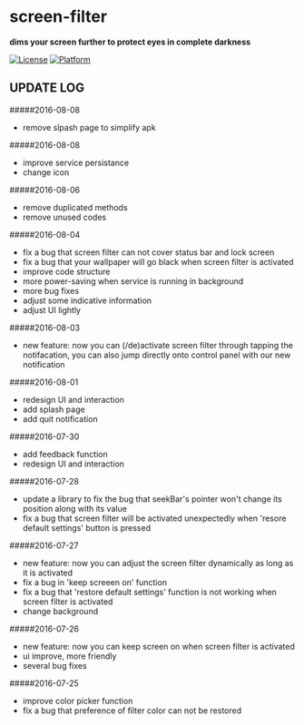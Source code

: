 # screen-filter
**dims your screen further to protect eyes in complete darkness**
  
[![License](https://img.shields.io/badge/LICENSE-GPL%203-blue.svg?style=flat-square)](https://github.com/hwding/make-it-darker/blob/master/LICENSE)
[![Platform](https://img.shields.io/badge/PLATFORM-Android-red.svg?style=flat-square)](https://www.android.com/)

## UPDATE LOG
#####2016-08-08
  - remove slpash page to simplify apk

#####2016-08-08
  - improve service persistance
  - change icon

#####2016-08-06
  - remove duplicated methods
  - remove unused codes

#####2016-08-04
  - fix a bug that screen filter can not cover status bar and lock screen
  - fix a bug that your wallpaper will go black when screen filter is activated
  - improve code structure
  - more power-saving when service is running in background
  - more bug fixes
  - adjust some indicative information
  - adjust UI lightly

#####2016-08-03
  - new feature: now you can (/de)activate screen filter through tapping the notifacation, you can also jump directly onto control panel with our new notification

#####2016-08-01
  - redesign UI and interaction
  - add splash page
  - add quit notification

#####2016-07-30
  - add feedback function
  - redesign UI and interaction

#####2016-07-28
  - update a library to fix the bug that seekBar's pointer won't change its position along with its value
  - fix a bug that screen filter will be activated unexpectedly when 'resore default settings' button is pressed

#####2016-07-27
  - new feature: now you can adjust the screen filter dynamically as long as it is activated
  - fix a bug in 'keep screeen on' function
  - fix a bug that 'restore default settings' function is not working when screen filter is activated
  - change background

#####2016-07-26
  - new feature: now you can keep screen on when screen filter is activated  
  - ui improve, more friendly
  - several bug fixes

#####2016-07-25
  - improve color picker function
  - fix a bug that preference of filter color can not be restored
